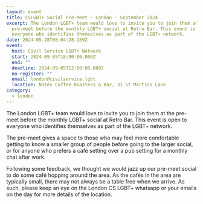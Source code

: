 ```yaml
---
layout: event
title: CSLGBT+ Social Pre-Meet - London - September 2024
excerpt: The London LGBT+ team would love to invite you to join them at the
  pre-meet before the monthly LGBT+ social at Retro Bar. This event is open to
  everyone who identifies themselves as part of the LGBT+ network.
date: 2024-05-28T08:04:28.159Z
event:
  host: Civil Service LGBT+ Network
  start: 2024-09-05T18:00:00.000Z
  end: ""
  deadline: 2024-09-05T12:00:00.000Z
  no-register: ""
  email: london@civilservice.lgbt
  location: Notes Coffee Roasters & Bar, 31 St Martins Lane
category:
  - london
---
```

The London LGBT+ team would love to invite you to join them at the pre-meet before the monthly LGBT+ social at Retro Bar. This event is open to everyone who identifies themselves as part of the LGBT+ network.

The pre-meet gives a space to those who may feel more comfortable getting to know a smaller group of people before going to the larger social, or for anyone who prefers a café setting over a pub setting for a monthly chat after work.

Following some feedback, we thought we would jazz up our pre-meet social to do some café hopping around the area. As the cafés in the area are typically small, there may not always be a table free when we arrive. As such, please keep an eye on the London CS LGBT+ whatsapp or your emails on the day for more details of the location.